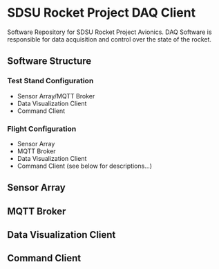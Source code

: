 SDSU Rocket Project DAQ Client
=================================
Software Repository for SDSU Rocket Project Avionics. DAQ Software is responsible for data acquisition and control over the state of the rocket. 

## Software Structure
### Test Stand Configuration
* Sensor Array/MQTT Broker
* Data Visualization Client
* Command Client
### Flight Configuration
* Sensor Array
* MQTT Broker
* Data Visualization Client
* Command Client
(see below for descriptions...)

## Sensor Array

## MQTT Broker

## Data Visualization Client

## Command Client